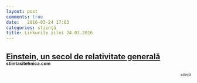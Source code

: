 ```yaml
---
layout: post
comments: true
date:   2016-03-24 17:03
categories: stiinţă
title: Linkurile zilei 24.03.2016
---
```


## [Einstein, un secol de relativitate generală](http://stiintasitehnica.com/einstein-teoria-relativitatii/) <sup><sup><sup>stiintasitehnica.com</sup></sup></sup>  
<span style="float: right;" ><sup><sup>_stiinţă_</sup></sup></span>
<br/>
